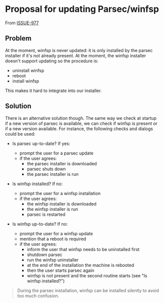 <!-- Parsec Cloud (https://parsec.cloud) Copyright (c) BUSL-1.1 2016-present Scille SAS -->

# Proposal for updating Parsec/winfsp

From [ISSUE-977](https://github.com/Scille/parsec-cloud/issues/977)

## Problem

At the moment, winfsp is never updated: it is only installed by the parsec installer if it's not already present. At the moment, the winfsp installer doesn't support updating so the procedure is:

- uninstall winfsp
- reboot
- install winfsp

This makes it hard to integrate into our installer.

## Solution

There is an alternative solution though. The same way we check at startup if a new version of parsec is available, we can check if winfsp is present or if a new version available. For instance, the following checks and dialogs could be used:

- Is parsec up-to-date? If yes:
  - prompt the user for a parsec update
  - if the user agrees:
    - the parsec installer is downloaded
    - parsec shuts down
    - the parsec installer is run

- Is winfsp installed? If no:
  - prompt the user for a winfsp installation
  - if the user agrees:
    - the winfsp installer is downloaded
    - the winfsp installer is run
    - parsec is restarted

- Is winfsp up-to-date? If no:
  - prompt the user for a winfsp update
  - mention that a reboot is required
  - if the user agrees:
    - inform the user that winfsp needs to be uninstalled first
    - shutdown parsec
    - run the winfsp uninstaller
    - at the end of the installation the machine is rebooted
    - then the user starts parsec again
    - winfsp is not present and the second routine starts (see "Is winfsp installed?")

> During the parsec installation, winfsp can be installed silently to avoid too much confusion.
